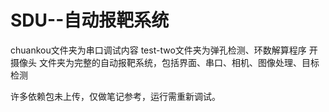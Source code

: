 # SDU--自动报靶系统
chuankou文件夹为串口调试内容
test-two文件夹为弹孔检测、环数解算程序
开摄像头 文件夹为完整的自动报靶系统，包括界面、串口、相机、图像处理、目标检测

许多依赖包未上传，仅做笔记参考，运行需重新调试。
